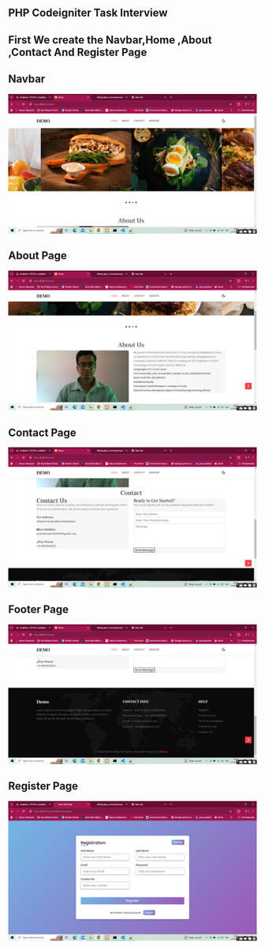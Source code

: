 ## PHP Codeigniter Task Interview

## First We create the Navbar,Home ,About ,Contact And Register Page

## Navbar

<img src="Screenshot (87).png" class="img-fluid"><br>

## About Page

<img src="Screenshot (88).png" class="img-fluid"><br>

## Contact  Page

<img src="Screenshot (89).png" class="img-fluid"><br>

## Footer Page

<img src="Screenshot (90).png" class="img-fluid"><br>


## Register Page

<img src="Screenshot (91).png" class="img-fluid"><br>



